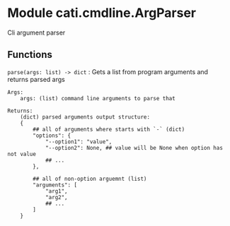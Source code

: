 Module cati.cmdline.ArgParser
=============================
Cli argument parser

Functions
---------

    
`parse(args: list) ‑> dict`
:   Gets a list from program arguments and returns parsed args
    
    Args:
        args: (list) command line arguments to parse that
    
    Returns:
        (dict) parsed arguments output structure:
        {
            ## all of arguments where starts with `-` (dict)
            "options": {
                "--option1": "value",
                "--option2": None, ## value will be None when option has not value
                ## ...
            },
    
            ## all of non-option arguemnt (list)
            "arguments": [
                "arg1",
                "arg2",
                ## ...
            ]
        }